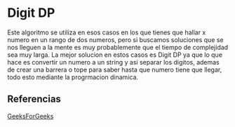 # Digit DP
Este algoritmo se utiliza en esos casos en los que tienes que hallar x numero en un rango de dos numeros, pero si buscamos soluciones que se nos lleguen a la mente es muy probablemente que el tiempo de complejidad sea muy larga.
La mejor solucion en estos casos es Digit DP ya que lo que hace es convertir un numero a un string y asi separar los digitos, ademas de crear una barrera o tope para saber hasta que numero tiene que llegar, todo esto mediante la progrmacion dinamica.

## Referencias
[GeeksForGeeks](https://www.geeksforgeeks.org/digit-dp-introduction/)
